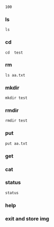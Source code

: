 

### 

```
100
```

### ls
```
ls
```

### cd 
```
cd  test
```

### rm
```
ls aa.txt
```

### mkdir
```
mkdir test
```

### rmdir
```
rmdir test
```

### put
```
put aa.txt
```

### get

### cat

### status
```
status
```

### help

### exit and store img










